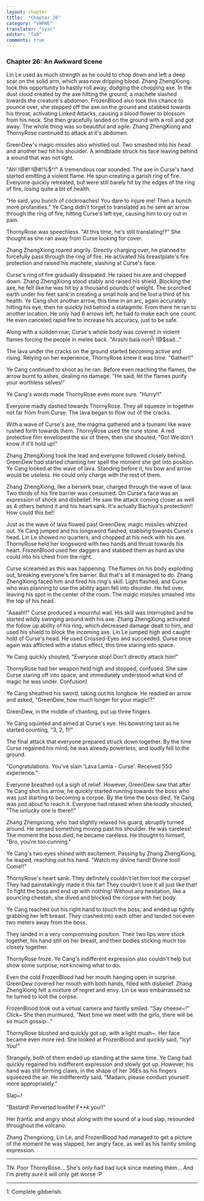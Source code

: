 ```yaml
---
layout: chapter
title:  "Chapter 26"
category: "VWPWE"
translator: "syzc"
editor: "Tab"
comments: true
---
```


### Chapter 26: An Awkward Scene
 
Lin Le used as much strength as he could to chop down and left a deep scar on the solid arm, which was now dripping blood. Zhang ZhengXiong took this opportunity to hastily roll away, dodging the chopping axe. In the dust cloud created by the axe hitting the ground, a machete slashed towards the creature's abdomen.  FrozenBlood also took this chance to pounce over, she stepped off the axe on the ground and stabbed towards his throat, activating Linked Attacks, causing a blood flower to blossom from his neck. She then gracefully landed on the ground with a roll and got away. The whole thing was so beautiful and agile. Zhang ZhengXiong and ThornyRose continued to attack at it's abdomen.
 
GreenDew's magic missiles also whistled out. Two smashed into his head and another two hit his shoulder. A windblade struck his face leaving behind a wound that was not light.
 
"Ah! !@#! !@#$!$%$^!" A tremendous roar sounded. The axe in Curse's hand started emitting a violent flame. He spun creating a garish ring of fire. Everyone quickly retreated, but were still barely hit by the edges of the ring of fire, losing quite a bit of health.
 
"He said, you bunch of cockroaches! You dare to injure me! Then a bunch more profanities." Ye Cang didn't forget to translated as he sent an arrow through the ring of fire, hitting Curse's left eye, causing him to cry out in pain.
 
ThornyRose was speechless. "At this time, he's still translating!?" She thought as she ran away from Curse looking for cover.
 
Zhang ZhengXiong roared angrily. Directly charging over, he planned to forcefully pass through the ring of fire. He activated his breastplate's fire protection and raised his machete, slashing at Curse's face.

Curse's ring of fire gradually dissipated. He raised his axe and chopped down. Zhang ZhengXiong stood stably and raised his shield. Blocking the axe, he felt like he was hit by a thousand pounds of weight. The scorched earth under his feet sank in creating a small hole and he lost a third of his health. Ye Cang shot another arrow, this time in an arc, again accurately hitting his eye, then he quickly hid behind a stalagmite. From there he ran to another location. He only had 6 arrows left, he had to make each one count. He even canceled rapid fire to increase his accuracy, just to be safe. 

Along with a sudden roar, Curse's whole body was covered in violent flames forcing the people in melee back. "Arashi bala nori<sup>[1](#footnote1)</sup>! !@$sad..."

The lava under the cracks on the ground started becoming active and rising. Relying on her experience, ThornyRose knew it was time. "Gather!!"
 
Ye Cang continued to shoot as he ran. Before even reaching the flames, the arrow burnt to ashes, dealing no damage. "He said, let the flames purify your worthless selves!"
 
Ye Cang's words made ThornyRose even more sure. "Hurry!!"
 
Everyone madly dashed towards ThornyRose. They all squeeze in together not far from from Curse. The lava began to flow out of the cracks. 
 
With a wave of Curse's axe, the magma gathered and a tsunami like wave rushed forth towards them. ThornyRose used the rune stone. A red protective film enveloped the six of them, then she shouted, "Go! We don't know if it'll hold up!"
 
Zhang ZhengXiong took the lead and everyone followed closely behind. GreenDew had started chanting her spell the moment she got into position. Ye Cang looked at the wave of lava. Standing before it, his bow and arrow would be useless. He could only charge with the rest of them.
 
Zhang ZhengXiong, like a berserk bear, charged through the wave of lava. Two thirds of his fire barrier was consumed. On Curse's face was an expression of shock and disbelief. He saw the attack coming closer as well as 4 others behind it and his heart sank. It's actually Bachiya's protection!! How could this be!!
 
Just as the wave of lava flowed past GreenDew, magic missiles whizzed out. Ye Cang jumped and his longsword flashed, stabbing towards Curse's head. Lin Le showed no quarters, and chopped at his neck with his axe. ThornyRose held her longsword with two hands and thrust towards his heart. FrozenBlood used her daggers and stabbed them as hard as she could into his chest from the right. 
 
Curse screamed as this was happening. The flames on his body exploding out, breaking everyone's fire barrier. But that's all it managed to do. Zhang ZhengXiong faced him and fired his ring's skill. Light flashed, and Curse who was planning to use the ability again fell into disorder. He fell over, leaving his spot in the center of the room. The magic missiles smashed into the top of his head.
 
"Aaaah!!" Curse produced a mournful wail. His skill was interrupted and he started wildly swinging around with his axe. Zhang ZhengXiong activated the follow up ability of his ring, which decreased damage dealt to him, and used his shield to block the incoming axe. Lin Le jumped high and caught hold of Curse's head. He used Crossed-Eyes and succeeded. Curse once again was afflicted with a status effect, this time staring into space.
 
Ye Cang quickly shouted, "Everyone stop! Don't directly attack him!"
 
ThornyRose had her weapon held high and stopped, confused. She saw Curse staring off into space, and immediately understood what kind of magic he was under. Confusion!
 
Ye Cang sheathed his sword, taking out his longbow. He readied an arrow and asked, "GreenDew, how much longer for your magic!?"
 
GreenDew, in the middle of chanting, put up three fingers. 
 
Ye Cang squinted and aimed at Curse's eye. His bowstring taut as he started counting, "3, 2, 1!!"
 
The final attack that everyone prepared struck down together. By the time Curse regained his mind, he was already powerless, and loudly fell to the ground.
 
"Congratulations. You've slain 'Lava Lamia - Curse'. Received 550 experience."
 
Everyone breathed out a sigh of relief. However, GreenDew saw that after Ye Cang shot his arrow, he quickly started running towards the boss who was just starting to becoming a corpse. By the time the boss died, Ye Cang was just about to reach it. Everyone had relaxed when she loudly shouted, "The unlucky one is there!!"
 
Zhang Zhengxiong, who had slightly relaxed his guard, abruptly turned around. He sensed something moving past his shoulder. He was careless! The moment the boss died, he became careless. He thought to himself, "Bro, you're too cunning." 
 
Ye Cang's two eyes shined with excitement. Passing by Zhang ZhengXiong, he leaped, reaching out his hand. "Watch my divine hand! Divine tool! Come!!"

ThornyRose's heart sank. They definitely couldn't let him loot the corpse! They had painstakingly made it this far! They couldn't lose it all just like that! To fight the boss and end up with nothing! Without any hesitation, like a pouncing cheetah, she dived and blocked the corpse with her body. 
 
Ye Cang reached out his right hand to touch the boss, and ended up tightly grabbing her left breast. They crashed into each other and landed not even two meters away from the boss.
 
They landed in a very compromising position. Their two lips were stuck together, his hand still on her breast, and their bodies sticking much too closely together.
 
ThornyRose froze. Ye Cang's indifferent expression also couldn't help but show some surprise, not knowing what to do. 
 
Even the cold FrozenBlood had her mouth hanging open in surprise. GreenDew covered her mouth with both hands, filled with disbelief. Zhang ZhengXiong felt a mixture of regret and envy. Lin Le was embarrassed so he turned to loot the corpse.
 
FrozenBlood took out a virtual camera and faintly smiled. "Say cheese~!" Click~ She then murmured, "Next time we meet with the girls, there will be so much gossip..."
 
ThornyRose blushed and quickly got up, with a light muah~. Her face became even more red. She looked at FrozenBlood and quickly said, "Icy! You!"
 
Strangely, both of them ended up standing at the same time. Ye Cang had quickly regained his indifferent expression and slowly got up. However, his hand was still forming claws, in the shape of her 36Es as his fingers squeezed the air. He indifferently said, "Madam, please conduct yourself more appropriately."
 
Slap~!
 
"Bastard! Perverted lowlife! F\*\*k you!!"
 
Her frantic and angry shout along with the sound of a loud slap, resounded throughout the volcano.  
 
Zhang Zhengxiong, Lin Le, and FrozenBlood had managed to get a picture of the moment he was slapped, her angry face, as well as his faintly smiling expression.

---

TN: Poor ThornyRose... She's only had bad luck since meeting them... And I'm pretty sure it will only get worse :P

---

<a name="footnote1">1</a>: Complete gibberish.